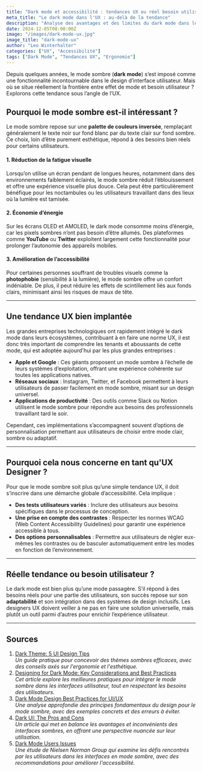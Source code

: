 ```yaml
---
title: "Dark mode et accessibilité : tendances UX ou réel besoin utilisateur ?"
meta_title: "Le dark mode dans l'UX : au-delà de la tendance"
description: "Analyse des avantages et des limites du dark mode dans le design UX et son impact sur l'accessibilité et le confort visuel."
date: 2024-12-05T08:00:00Z
image: "/images/dark-mode-ux.jpg"
image_title: "dark-mode-ux"
author: "Leo Winterhalter"
categories: ["UX", "Accessibilité"]
tags: ["Dark Mode", "Tendances UX", "Ergonomie"]
---
```


Depuis quelques années, le mode sombre (**dark mode**) s’est imposé comme une fonctionnalité incontournable dans le design d’interface utilisateur. Mais où se situe réellement la frontière entre effet de mode et besoin utilisateur ? Explorons cette tendance sous l’angle de l’UX.

## Pourquoi le mode sombre est-il intéressant ?

Le mode sombre repose sur une **palette de couleurs inversée**, remplaçant généralement le texte noir sur fond blanc par du texte clair sur fond sombre. Ce choix, loin d’être purement esthétique, répond à des besoins bien réels pour certains utilisateurs.

#### 1. Réduction de la fatigue visuelle

Lorsqu’on utilise un écran pendant de longues heures, notamment dans des environnements faiblement éclairés, le mode sombre réduit l’éblouissement et offre une expérience visuelle plus douce. Cela peut être particulièrement bénéfique pour les noctambules ou les utilisateurs travaillant dans des lieux où la lumière est tamisée.

#### 2. Économie d’énergie

Sur les écrans OLED et AMOLED, le dark mode consomme moins d’énergie, car les pixels sombres n’ont pas besoin d’être allumés. Des plateformes comme **YouTube** ou **Twitter** exploitent largement cette fonctionnalité pour prolonger l’autonomie des appareils mobiles.

#### 3. Amélioration de l’accessibilité

Pour certaines personnes souffrant de troubles visuels comme la **photophobie** (sensibilité à la lumière), le mode sombre offre un confort indéniable. De plus, il peut réduire les effets de scintillement liés aux fonds clairs, minimisant ainsi les risques de maux de tête.

---

## Une tendance UX bien implantée

Les grandes entreprises technologiques ont rapidement intégré le dark mode dans leurs écosystèmes, contribuant à en faire une norme UX, il est donc très important de comprendre les tenants et aboussants de cette mode, qui est adoptée aujourd'hui par les plus grandes entreprises :

- **Apple et Google** : Ces géants proposent un mode sombre à l’échelle de leurs systèmes d’exploitation, offrant une expérience cohérente sur toutes les applications natives.
- **Réseaux sociaux** : Instagram, Twitter, et Facebook permettent à leurs utilisateurs de passer facilement en mode sombre, misant sur un design universel.
- **Applications de productivité** : Des outils comme Slack ou Notion utilisent le mode sombre pour répondre aux besoins des professionnels travaillant tard le soir.

Cependant, ces implémentations s’accompagnent souvent d’options de personnalisation permettant aux utilisateurs de choisir entre mode clair, sombre ou adaptatif.

---

## Pourquoi cela nous concerne en tant qu'UX Designer ?

Pour que le mode sombre soit plus qu’une simple tendance UX, il doit s’inscrire dans une démarche globale d’accessibilité. Cela implique :

- **Des tests utilisateurs variés** : Inclure des utilisateurs aux besoins spécifiques dans le processus de conception.
- **Une prise en compte des contrastes** : Respecter les normes WCAG (Web Content Accessibility Guidelines) pour garantir une expérience accessible à tous.
- **Des options personnalisables** : Permettre aux utilisateurs de régler eux-mêmes les contrastes ou de basculer automatiquement entre les modes en fonction de l’environnement.

---

## Réelle tendance ou besoin utilisateur ?

Le dark mode est bien plus qu’une mode passagère. S’il répond à des besoins réels pour une partie des utilisateurs, son succès repose sur son **adaptabilité** et son intégration dans des systèmes de design inclusifs. Les designers UX doivent veiller à ne pas en faire une solution universelle, mais plutôt un outil parmi d’autres pour enrichir l’expérience utilisateur.

---

## Sources

1. [Dark Theme: 5 UI Design Tips](https://uxplanet.org/dark-theme-5-ui-design-tips-d70d86441757?gi=a798ad1e03c8)  
   *Un guide pratique pour concevoir des thèmes sombres efficaces, avec des conseils axés sur l'ergonomie et l'esthétique.*
2. [Designing for Dark Mode: Key Considerations and Best Practices](https://www.uxteam.com/designing-for-dark-mode-key-considerations-and-best-practices/)  
   *Cet article explore les meilleures pratiques pour intégrer le mode sombre dans les interfaces utilisateur, tout en respectant les besoins des utilisateurs.*
3. [Dark Mode Design Best Practices for UI/UX](https://codimite.ai/blog/dark-mode-design-best-practices-for-ui-ux/)  
   *Une analyse approfondie des principes fondamentaux du design pour le mode sombre, avec des exemples concrets et des erreurs à éviter.*
4. [Dark UI: The Pros and Cons](https://www.toptal.com/designers/ui/dark-ui)  
   *Un article qui met en balance les avantages et inconvénients des interfaces sombres, en offrant une perspective nuancée sur leur utilisation.*
5. [Dark Mode Users Issues](https://www.nngroup.com/articles/dark-mode-users-issues/)  
   *Une étude de Nielsen Norman Group qui examine les défis rencontrés par les utilisateurs dans les interfaces en mode sombre, avec des recommandations pour améliorer l'accessibilité.*